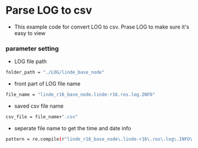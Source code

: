 # Parse LOG to csv
* This example code for convert LOG to csv. Prase LOG to make sure it's easy to view

### parameter setting
* LOG file path
```bash
folder_path = "./LOG/linde_base_node"
```
* front part of LOG file name
```bash
file_name = "linde_r16_base_node.linde-r16.ros.log.INFO"
```
* saved csv file name
```bash
csv_file = file_name+".csv"
```
* seperate file name to get the time and date info
```bash
pattern = re.compile(r"linde_r16_base_node\.linde-r16\.ros\.log\.INFO\.(\d{8}-\d{6}\.\d+)")
```